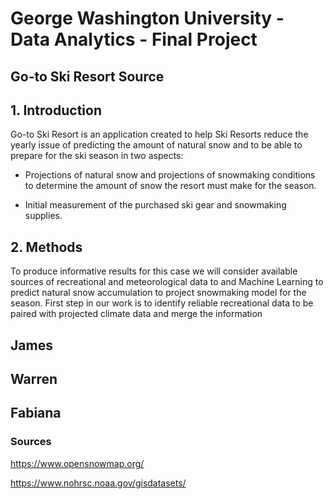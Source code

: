 # George Washington University - Data Analytics - Final Project

## Go-to Ski Resort Source

## 1. Introduction
Go-to Ski Resort is an application created to help Ski Resorts reduce the yearly issue of predicting the amount of natural snow and to be able to prepare for the ski season in two aspects:

* Projections of natural snow and projections of snowmaking conditions to determine the amount of snow the resort must make for the season.
 
* Initial measurement of the purchased ski gear and snowmaking supplies. 

## 2. Methods

To produce informative results for this case we will consider available sources of recreational and meteorological data to and Machine Learning to predict natural snow accumulation to project snowmaking model for the season.
First step in our work is to identify reliable recreational data to be paired with projected climate data and merge the information 


## James
## Warren
## Fabiana


### Sources
https://www.opensnowmap.org/

https://www.nohrsc.noaa.gov/gisdatasets/


